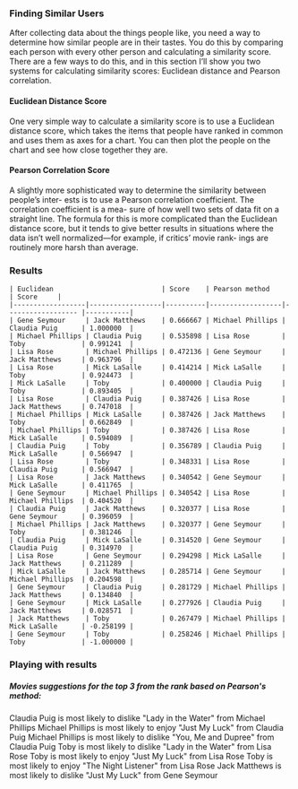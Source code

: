 ### Finding Similar Users

After collecting data about the things people like, you need a way to determine how similar people are in their tastes. You do this by comparing each person with every other person and calculating a similarity score. There are a few ways to do this, and in this section I’ll show you two systems for calculating similarity scores: Euclidean distance and Pearson correlation.

#### Euclidean Distance Score

One very simple way to calculate a similarity score is to use a Euclidean distance score, which takes the items that people have ranked in common and uses them as axes for a chart. You can then plot the people on the chart and see how close together they are.


#### Pearson Correlation Score

A slightly more sophisticated way to determine the similarity between people’s inter- ests is to use a Pearson correlation coefficient. The correlation coefficient is a mea- sure of how well two sets of data fit on a straight line. The formula for this is more complicated than the Euclidean distance score, but it tends to give better results in situations where the data isn’t well normalized—for example, if critics’ movie rank- ings are routinely more harsh than average.


### Results

```
| Euclidean                           | Score    | Pearson method                       | Score     |
|------------------|------------------|----------|------------------|------------------	|-----------|
| Gene Seymour     | Jack Matthews    | 0.666667 | Michael Phillips | Claudia Puig     	| 1.000000  |
| Michael Phillips | Claudia Puig     | 0.535898 | Lisa Rose        | Toby             	| 0.991241  |
| Lisa Rose        | Michael Phillips | 0.472136 | Gene Seymour     | Jack Matthews    	| 0.963796  |
| Lisa Rose        | Mick LaSalle     | 0.414214 | Mick LaSalle     | Toby             	| 0.924473  |
| Mick LaSalle     | Toby             | 0.400000 | Claudia Puig     | Toby             	| 0.893405  |
| Lisa Rose        | Claudia Puig     | 0.387426 | Lisa Rose        | Jack Matthews    	| 0.747018  |
| Michael Phillips | Mick LaSalle     | 0.387426 | Jack Matthews    | Toby             	| 0.662849  |
| Michael Phillips | Toby             | 0.387426 | Lisa Rose        | Mick LaSalle     	| 0.594089  |
| Claudia Puig     | Toby             | 0.356789 | Claudia Puig     | Mick LaSalle     	| 0.566947  |
| Lisa Rose        | Toby             | 0.348331 | Lisa Rose        | Claudia Puig     	| 0.566947  |
| Lisa Rose        | Jack Matthews    | 0.340542 | Gene Seymour     | Mick LaSalle     	| 0.411765  |
| Gene Seymour     | Michael Phillips | 0.340542 | Lisa Rose        | Michael Phillips 	| 0.404520  |
| Claudia Puig     | Jack Matthews    | 0.320377 | Lisa Rose        | Gene Seymour     	| 0.396059  |
| Michael Phillips | Jack Matthews    | 0.320377 | Gene Seymour     | Toby             	| 0.381246  |
| Claudia Puig     | Mick LaSalle     | 0.314520 | Gene Seymour     | Claudia Puig     	| 0.314970  |
| Lisa Rose        | Gene Seymour     | 0.294298 | Mick LaSalle     | Jack Matthews    	| 0.211289  |
| Mick LaSalle     | Jack Matthews    | 0.285714 | Gene Seymour     | Michael Phillips 	| 0.204598  |
| Gene Seymour     | Claudia Puig     | 0.281729 | Michael Phillips | Jack Matthews    	| 0.134840  |
| Gene Seymour     | Mick LaSalle     | 0.277926 | Claudia Puig     | Jack Matthews    	| 0.028571  |
| Jack Matthews    | Toby             | 0.267479 | Michael Phillips | Mick LaSalle     	| -0.258199 |
| Gene Seymour     | Toby             | 0.258246 | Michael Phillips | Toby             	| -1.000000 |
```
### Playing with results

##### Movies suggestions for the top 3 from the rank based on Pearson's method:

Claudia Puig is most likely to dislike "Lady in the Water" from Michael Phillips
Michael Phillips is most likely to enjoy "Just My Luck" from Claudia Puig
Michael Phillips is most likely to dislike "You, Me and Dupree" from Claudia Puig
Toby is most likely to dislike "Lady in the Water" from Lisa Rose
Toby is most likely to enjoy "Just My Luck" from Lisa Rose
Toby is most likely to enjoy "The Night Listener" from Lisa Rose
Jack Matthews is most likely to dislike "Just My Luck" from Gene Seymour
